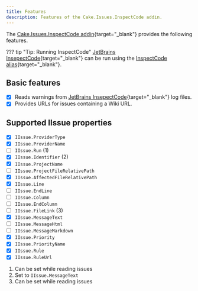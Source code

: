 ```yaml
---
title: Features
description: Features of the Cake.Issues.InspectCode addin.
---
```


The [Cake.Issues.InspectCode addin]{target="_blank"} provides the following features.

??? tip "Tip: Running InspectCode"
    [JetBrains InsepectCode]{target="_blank"} can be run using the [InspectCode alias]{target="_blank"}.

## Basic features

- [x]  Reads warnings from [JetBrains InsepectCode]{target="_blank"} log files.
- [x]  Provides URLs for issues containing a Wiki URL.

## Supported IIssue properties

<div class="annotate" markdown>

- [x] `IIssue.ProviderType`
- [x] `IIssue.ProviderName`
- [ ] `IIssue.Run` (1)
- [x] `IIssue.Identifier` (2)
- [x] `IIssue.ProjectName`
- [ ] `IIssue.ProjectFileRelativePath`
- [x] `IIssue.AffectedFileRelativePath`
- [x] `IIssue.Line`
- [ ] `IIssue.EndLine`
- [ ] `IIssue.Column`
- [ ] `IIssue.EndColumn`
- [ ] `IIssue.FileLink` (3)
- [x] `IIssue.MessageText`
- [ ] `IIssue.MessageHtml`
- [ ] `IIssue.MessageMarkdown`
- [x] `IIssue.Priority`
- [x] `IIssue.PriorityName`
- [x] `IIssue.Rule`
- [x] `IIssue.RuleUrl`

</div>

1.  Can be set while reading issues
2.  Set to `IIssue.MessageText`
3.  Can be set while reading issues

[JetBrains InsepectCode]: https://www.jetbrains.com/help/resharper/InspectCode.html
[Cake.Issues.InspectCode addin]: https://cakebuild.net/extensions/cake-issues-inspectcode/
[InspectCode alias]: https://cakebuild.net/dsl/resharper/#InspectCode
